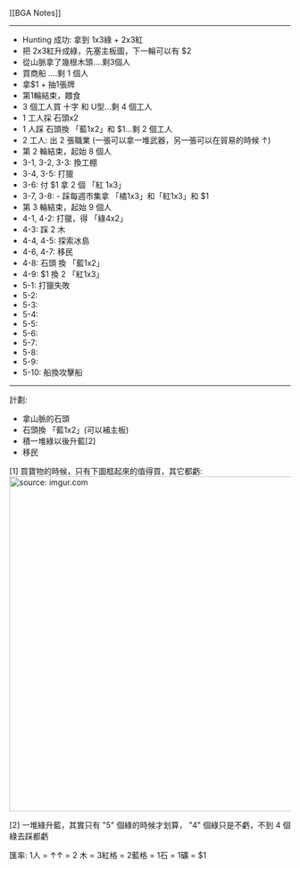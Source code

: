 [[BGA Notes]]

---

- Hunting 成功: 拿到 1x3綠 + 2x3紅
- 把 2x3紅升成綠，先塞主板圖，下一輪可以有 $2
- 從山脈拿了幾根木頭....剩3個人
- 買商船 ....剩 1 個人
- 拿$1 + 抽1張牌
- 第1輪結束，餵食
- 3 個工人買 十字 和 U型...剩 4 個工人
- 1 工人採 石頭x2
- 1 人踩 石頭換 「藍1x2」和 $1...剩 2 個工人
- 2 工人: 出 2 張職業 (一張可以拿一堆武器，另一張可以在貿易的時候 ↑)
- 第 2 輪結束，起始 8 個人
- 3-1, 3-2, 3-3: 換工棚
- 3-4, 3-5: 打獵
- 3-6: 付 $1 拿 2 個 「紅 1x3」
- 3-7, 3-8: - 踩每週市集拿 「橘1x3」和「紅1x3」和 $1
- 第 3 輪結束，起始 9 個人
- 4-1, 4-2: 打獵，得 「綠4x2」
- 4-3: 踩 2 木
- 4-4, 4-5: 探索冰島
- 4-6, 4-7: 移民
- 4-8: 石頭 換 「藍1x2」
- 4-9: $1 換 2 「紅1x3」
- 5-1: 打獵失敗
- 5-2: 
- 5-3: 
- 5-4: 
- 5-5: 
- 5-6: 
- 5-7: 
- 5-8: 
- 5-9: 
- 5-10: 
船換攻擊船

---

計劃:

- 拿山脈的石頭
- 石頭換 「藍1x2」(可以補主板)
- 積一堆綠以後升藍[2]
- 移民

[1] 買寶物的時候，只有下圖框起來的值得買，其它都虧:
<a href="https://imgur.com/60rKtN0"><img src="https://i.imgur.com/60rKtN0.jpg" title="source: imgur.com" width="600px"/></a>

[2] 一堆綠升藍，其實只有 "5" 個綠的時候才划算， "4" 個綠只是不虧，不到 4 個綠去踩都虧

匯率: 1人 = ↑↑ = 2 木 = 3紅格 = 2藍格 = 1石 = 1礦 = $1